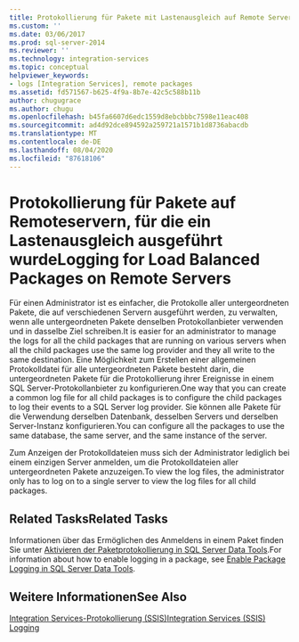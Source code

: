 ```yaml
---
title: Protokollierung für Pakete mit Lastenausgleich auf Remote Servern | Microsoft-Dokumentation
ms.custom: ''
ms.date: 03/06/2017
ms.prod: sql-server-2014
ms.reviewer: ''
ms.technology: integration-services
ms.topic: conceptual
helpviewer_keywords:
- logs [Integration Services], remote packages
ms.assetid: fd571567-b625-4f9a-8b7e-42c5c588b11b
author: chugugrace
ms.author: chugu
ms.openlocfilehash: b45fa6607d6edc1559d8ebcbbbc7598e11eac408
ms.sourcegitcommit: ad4d92dce894592a259721a1571b1d8736abacdb
ms.translationtype: MT
ms.contentlocale: de-DE
ms.lasthandoff: 08/04/2020
ms.locfileid: "87618106"
---
```

# <a name="logging-for-load-balanced-packages-on-remote-servers"></a><span data-ttu-id="52b25-102">Protokollierung für Pakete auf Remoteservern, für die ein Lastenausgleich ausgeführt wurde</span><span class="sxs-lookup"><span data-stu-id="52b25-102">Logging for Load Balanced Packages on Remote Servers</span></span>
  <span data-ttu-id="52b25-103">Für einen Administrator ist es einfacher, die Protokolle aller untergeordneten Pakete, die auf verschiedenen Servern ausgeführt werden, zu verwalten, wenn alle untergeordneten Pakete denselben Protokollanbieter verwenden und in dasselbe Ziel schreiben.</span><span class="sxs-lookup"><span data-stu-id="52b25-103">It is easier for an administrator to manage the logs for all the child packages that are running on various servers when all the child packages use the same log provider and they all write to the same destination.</span></span> <span data-ttu-id="52b25-104">Eine Möglichkeit zum Erstellen einer allgemeinen Protokolldatei für alle untergeordneten Pakete besteht darin, die untergeordneten Pakete für die Protokollierung ihrer Ereignisse in einem SQL Server-Protokollanbieter zu konfigurieren.</span><span class="sxs-lookup"><span data-stu-id="52b25-104">One way that you can create a common log file for all child packages is to configure the child packages to log their events to a SQL Server log provider.</span></span> <span data-ttu-id="52b25-105">Sie können alle Pakete für die Verwendung derselben Datenbank, desselben Servers und derselben Server-Instanz konfigurieren.</span><span class="sxs-lookup"><span data-stu-id="52b25-105">You can configure all the packages to use the same database, the same server, and the same instance of the server.</span></span>  
  
 <span data-ttu-id="52b25-106">Zum Anzeigen der Protokolldateien muss sich der Administrator lediglich bei einem einzigen Server anmelden, um die Protokolldateien aller untergeordneten Pakete anzuzeigen.</span><span class="sxs-lookup"><span data-stu-id="52b25-106">To view the log files, the administrator only has to log on to a single server to view the log files for all child packages.</span></span>  
  
## <a name="related-tasks"></a><span data-ttu-id="52b25-107">Related Tasks</span><span class="sxs-lookup"><span data-stu-id="52b25-107">Related Tasks</span></span>  
 <span data-ttu-id="52b25-108">Informationen über das Ermöglichen des Anmeldens in einem Paket finden Sie unter [Aktivieren der Paketprotokollierung in SQL Server Data Tools](../../2014/integration-services/enable-package-logging-in-sql-server-data-tools.md).</span><span class="sxs-lookup"><span data-stu-id="52b25-108">For information about how to enable logging in a package, see [Enable Package Logging in SQL Server Data Tools](../../2014/integration-services/enable-package-logging-in-sql-server-data-tools.md).</span></span>  
  
## <a name="see-also"></a><span data-ttu-id="52b25-109">Weitere Informationen</span><span class="sxs-lookup"><span data-stu-id="52b25-109">See Also</span></span>  
 [<span data-ttu-id="52b25-110">Integration Services-Protokollierung &#40;SSIS&#41;</span><span class="sxs-lookup"><span data-stu-id="52b25-110">Integration Services &#40;SSIS&#41; Logging</span></span>](performance/integration-services-ssis-logging.md)  
  
  
